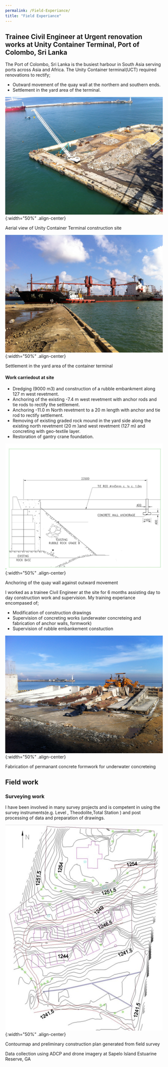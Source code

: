 ```yaml
---
permalink: /Field-Experiance/
title: "Field Experiance"
---
```



## Trainee Civil Engineer at Urgent renovation works at Unity Container Terminal, Port of Colombo, Sri Lanka

The Port of Colombo, Sri Lanka is the busiest harbour in South Asia serving ports across Asia and Africa. The Unity Container terminal(UCT) required renovations to rectify; 
* Outward movement of the quay wall at the northern and southern ends.
* Settlement in the yard area of the terminal.

![](/images/Training/IMG_2233.JPG){:width="50%" .align-center}

<figcaption>
Aerial view of Unity Container Terminal construction site 
</figcaption>

![](/images/Training/IMG_1408.JPG){:width="50%" .align-center}

<figcaption>
Settlement in the yard area of the container terminal 
</figcaption>

#### Work carriedout at site
* Dredging (9000 m3) and construction of a rubble embankment along 127 m west revetment.
* Anchoring of the existing -7.4 m west revetment with anchor rods and tie rods to rectify the settlement.
* Anchoring -11.0 m North revetment to a 20 m length with anchor and tie rod to rectify settlement.
* Removing of existing graded rock mound in the yard side along the existing north revetment (20 m )and west revetment (127 m) and concreting with geo-textile layer.
* Restoration of gantry crane foundation.    


![](/images/Training/image057.jpg){:width="50%" .align-center}
<figcaption>
Anchoring of the quay wall against outward movement
</figcaption>

I worked as a trainee Civil Engineer at the site for 6 months assisting day to day construction work and supervision. My training experiance encompased of; 
* Modification of construction drawings
* Supervision of concreting works (underwater concreteing and fabrication of anchor walls, formwork)
* Supervision of rubble embankement constuction   


![](/images/Training/IMG_2280.JPG){:width="50%" .align-center}
<figcaption>
Fabrication of permanant concrete formwork for underwater concreteing 
</figcaption>
   
 
## Field work 

### Surveying work 

I have been involved in many survey projects and is competent in using the survey instruments(e.g. Level , Theodolite,Total Station ) and post processing of data and preparation of drawings. 

![](/images/Field_Work/Contmap.JPG){:width="50%" .align-center}
<figcaption>
Contourmap and preliminary construction plan generated from field survey 
</figcaption>    


Data collection using ADCP and drone imagery at Sapelo Island Estuarine Reserve, GA

